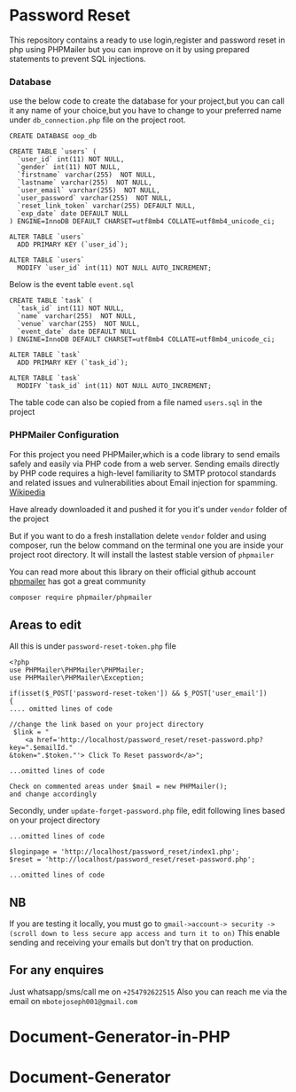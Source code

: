 # Password Reset

This repository contains a ready to use login,register and password reset in php using PHPMailer but you can improve on it by using prepared statements to prevent SQL injections.

### Database

use the below code to create the database for your project,but you can call it any name of your choice,but you have to change to your preferred name under `db_connection.php` file on the project root.

`CREATE DATABASE oop_db`

```
CREATE TABLE `users` (
  `user_id` int(11) NOT NULL,
  `gender` int(11) NOT NULL,
  `firstname` varchar(255)  NOT NULL,
  `lastname` varchar(255)  NOT NULL,
  `user_email` varchar(255)  NOT NULL,
  `user_password` varchar(255)  NOT NULL,
  `reset_link_token` varchar(255) DEFAULT NULL,
  `exp_date` date DEFAULT NULL
) ENGINE=InnoDB DEFAULT CHARSET=utf8mb4 COLLATE=utf8mb4_unicode_ci;

ALTER TABLE `users`
  ADD PRIMARY KEY (`user_id`);

ALTER TABLE `users`
  MODIFY `user_id` int(11) NOT NULL AUTO_INCREMENT;
```

Below is the event table `event.sql`

```
CREATE TABLE `task` (
  `task_id` int(11) NOT NULL,
  `name` varchar(255)  NOT NULL,
  `venue` varchar(255)  NOT NULL,
  `event_date` date DEFAULT NULL
) ENGINE=InnoDB DEFAULT CHARSET=utf8mb4 COLLATE=utf8mb4_unicode_ci;

ALTER TABLE `task`
  ADD PRIMARY KEY (`task_id`);

ALTER TABLE `task`
  MODIFY `task_id` int(11) NOT NULL AUTO_INCREMENT;
```

The table code can also be copied from a file named `users.sql` in the project

### PHPMailer Configuration

For this project you need PHPMailer,which is a code library to send emails safely and easily via PHP code from a web server. Sending emails directly by PHP code requires a high-level familiarity to SMTP protocol standards and related issues and vulnerabilities about Email injection for spamming. [Wikipedia](https://en.wikipedia.org/wiki/PHPMailer)

Have already downloaded it and pushed it for you it's under `vendor` folder of the project

But if you want to do a fresh installation delete `vendor` folder and using composer, run the below command on the terminal one you are inside your project root directory.
It will install the lastest stable version of `phpmailer`

You can read more about this library on their official github account [phpmailer](https://github.com/PHPMailer/PHPMailer) has got a great community

```bash
composer require phpmailer/phpmailer
```

## Areas to edit

All this is under `password-reset-token.php` file

```
<?php
use PHPMailer\PHPMailer\PHPMailer;
use PHPMailer\PHPMailer\Exception;

if(isset($_POST['password-reset-token']) && $_POST['user_email'])
{
.... omitted lines of code

//change the link based on your project directory
 $link = "
    <a href='http://localhost/password_reset/reset-password.php?key=".$emailId."
&token=".$token."'> Click To Reset password</a>";

...omitted lines of code

Check on commented areas under $mail = new PHPMailer();
and change accordingly

```

Secondly, under `update-forget-password.php` file, edit following lines based on your project directory

```
...omitted lines of code

$loginpage = 'http://localhost/password_reset/index1.php';
$reset = 'http://localhost/password_reset/reset-password.php';

...omitted lines of code
```

## NB

If you are testing it locally, you must go to `gmail->account-> security -> (scroll down to less secure app access and turn it to on)` This enable sending and receiving your emails but don't try that on production.

## For any enquires

Just whatsapp/sms/call me on `+254792622515`
Also you can reach me via the email on `mbotejoseph001@gmail.com`

# Document-Generator-in-PHP
# Document-Generator
